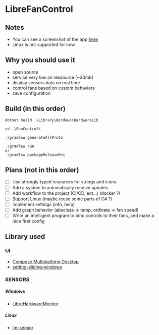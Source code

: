 # LibreFanControl

## Notes
- You can see a screenshot of the app [here](https://github.com/wiiznokes/LibreFanControl/blob/main/assets/mainPageV1.png)
- Linux is not supported for now

## Why you should use it
- open source
- service very low on ressource (~30mb)
- display sensors data on real time
- control fans based on custom behaviors
- save configuration



## Build (in this order)

```
dotnet build .\Library\Windows\HardwareLib

cd .\FanControl\

.\gradlew generateAllProto

.\gradlew run
or
.\gradlew packageReleaseMsi
```

## Plans (not in this order)

- [ ] Use strongly typed resources for strings and icons
- [ ] Add a system to automatically receive updates
- [ ] Add workflow to the project (CI/CD, ect...) (docker ?)
- [ ] Support Linux (maybe reuse some parts of C# ?)
- [ ] Implement settings (info, help)
- [ ] Add graph behavior (abscissa -> temp, ordinate -> fan speed)
- [ ] Write an intelligent program to bind controls to their fans, and make a nice first config

## Library used

### UI
- [Compose Multiplatform Desktop](https://www.jetbrains.com/lp/compose-mpp/)
- [setting-sliding-windows](https://github.com/wiiznokes/setting-sliding-windows)
### SENSORS
##### Windows
- [LibreHardwareMonitor](https://github.com/LibreHardwareMonitor/LibreHardwareMonitor)
##### Linux
- [lm-sensor](https://github.com/lm-sensors/lm-sensors)
